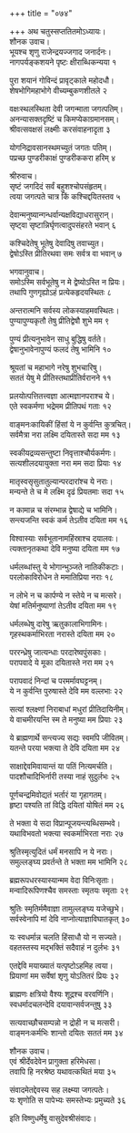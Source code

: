 +++
title = "०७४"

+++
अथ चतुस्सप्ततितमोऽध्यायः।  
शौनक उवाच।  
भूयश्च शृणु राजेन्द्रयज्जगाद जनार्दनः।  
नागपर्यङ्कशयने पृष्टः क्षीराब्धिकन्यया १

पुरा शयानं गोविन्दं प्रावृट्काले महोदधौ।  
शेषभोगिमहाभोगे वीच्यम्बुकणशीतले २

वक्षःस्थलस्थिता देवी जगन्माता जगत्पतिम्।  
अनन्यासक्तदृष्टिं च किमप्येकाग्रमानसम्।  
श्रीवत्सवक्षसं लक्ष्मीः करसंवाहनादृता ३

योगनिद्रावसानस्थमच्युतं जगतः पतिम्।  
पप्रच्छ पुण्डरीकाक्षं पुण्डरीककरा हरिम् ४

श्रीरुवाच।  
सृष्टं जगदिदं सर्वं बहुशश्चोपसंहृतम्।  
त्वया जगत्पते चात्र किं कश्चिद्दयितस्तव ५

देवान्मनुष्यान्गन्धर्वान्यक्षविद्याधरासुरान्।  
सृष्ट्वा सृष्टान्निर्घृणत्वादुपसंहरते भवान् ६

कश्चिदेतेषु भूतेषु देवादिषु तवाच्युत।  
द्वेषोऽस्ति प्रीतिरथवा समः सर्वत्र वा भवान् ७

भगवानुवाच।  
समोऽस्मि सर्वभूतेषु न मे द्वेष्योऽस्ति न प्रियः।  
तथापि गुणगृह्योऽहं प्रत्येकहृदयस्थितः ८

अन्तरात्मनि सर्वस्य लोकस्याहमवस्थितः।  
पुण्यापुण्यकृतौ तेषु प्रीतिद्वेषौ शुभे मम ९

पुण्यं प्रीत्यनुभावेन साधु बुद्धिषु वर्तते।  
द्वेषानुभावेनापुण्यं फलदं तेषु भामिनि १०

श्रूयतां च महाभागे नरेषु शुभचारिषु।  
सततं येषु मे प्रीतिस्तथाप्रीतिर्वरानने ११

प्रलयोत्पत्तितत्त्वज्ञा आत्मज्ञानपराश्च ये।  
एते स्वकर्मणा भद्रेमम प्रीतिपथं गताः १२

वाङ्मनःकायिकीं हिंसां ये न कुर्वन्ति कुत्रचित्।  
सर्वमैत्रा नरा लक्ष्मि दयितास्ते सदा मम १३

स्वकीयद्रव्यसन्तुष्टा निवृत्ताश्चौर्यकर्मणः।  
सत्यशीलदयायुक्ता नरा मम सदा प्रियाः १४

मातृस्वसृसुतातुल्यान्परदारांश्च ये नराः।  
मन्यन्ते ते च मे लक्ष्मि दृढं प्रियतमाः सदा १५

न कामान्न च संरम्भान्न द्वेषाद्ये च भामिनि।  
सन्त्यजन्ति स्वकं कर्म तेऽतीव दयिता मम १६

विश्वास्याः सर्वभूतानामहिंस्राश्च दयालवः।  
त्यक्तानृतकथा देवि मनुष्या दयिता मम १७

धर्मलब्धांस्तु ये भोगान्भुञ्जते नातिकीकटाः।  
परलोकाविरोधेन ते ममातिप्रिया नराः १८

न लोभे न च कार्पण्ये न स्तेये न च मत्सरे।  
येषां मतिर्मनुष्याणां तेऽतीव दयिता मम १९

धर्मलब्धेषु दारेषु ऋतुकालाभिगामिनः।  
गृहस्थकर्माभिरता नरास्ते दयिता मम २०

पररन्ध्रेषु जात्यन्धाः परदारेष्वपुंसकाः।  
परापवादे ये मूका दयितास्ते नरा मम २१

परापवादं निन्दां च परमर्मावघट्टनम्।  
ये न कुर्वन्ति पुरुषास्ते देवि मम वल्लभाः २२

सत्यां श्लक्ष्णां निराबाधां मधुरां प्रीतिदायिनीम्।  
ये वाचमीरयन्ति स्म ते मनुष्या मम प्रियाः २३

ये ब्राह्मणार्थे सन्त्यज्य सद्यः स्वमपि जीवितम्।  
यतन्ते परया भक्त्या ते देवि दयिता मम २४

साक्षाद्देवमिवायान्तं या पतिं नित्यमर्चति।  
पादशौचादिभिर्नारी तस्या नाहं सुदुर्लभः २५

पूर्णचन्द्रमिवोद्यतं भर्तारं या गृहागतम्।  
हृष्टा पश्यति तां विद्धि दयितां योषितं मम २६

ते भक्ता ये सदा विप्रान्पूजयन्त्यब्धिसम्भवे।  
यथाविभवतो भक्त्या स्वकर्माभिरता नराः २७

श्रुतिस्मृत्युदितं धर्मं मनसापि न ये नराः।  
समुल्लङ्घ्य प्रवर्तन्ते ते भक्ता मम भामिनि २८

ब्रह्मरूपधरस्यास्यान्मम वेदा विनिःसृताः।  
मन्वादिरूपिणश्चैव समस्ताः स्मृतयः स्मृताः २९

श्रुतिः स्मृतिर्ममैवाज्ञा तामुल्लङ्घ्य यजेच्छुभे।  
सर्वस्वेनापि मां देवि नाप्नोत्याज्ञाविघातकृत् ३०

यः स्वधर्मान्न चलति हिंसाधौ यो न सज्यते।  
वहतस्तस्य मद्भक्तिं सदैवाहं न दुर्लभः ३१

एतद्देवि मयाख्यातं यत्पृष्टोऽहमिह त्वया।  
प्रियाणां मम सर्वेषां शृणु योऽतितरं प्रियः ३२

ब्राह्मणः क्षत्रियो वैश्यः शूद्रश्च वरवर्णिनि।  
स्वधर्मादचलन्देवि दयावान्सर्वजन्तुषु ३३

सत्यवाच्छौचसम्पन्नो न द्रोही न च मत्सरी।  
वाङ्मनःकर्मभिः शान्तो दयितः सततं मम ३४

शौनक उवाच।  
एवं श्रीर्देवदेवेन प्रागुक्ता हरिमेधसा।  
तवापि हि नरश्रेष्ठ यथावत्कथितं मया ३५

संवादमेतद्देवस्य सह लक्ष्म्या जगत्पतेः।  
यः शृणोति स पापेभ्यः समस्तेभ्यः प्रमुच्यते ३६

इति विष्णुधर्मेषु वासुदेवश्रीसंवादः।  
